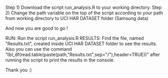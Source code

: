 Step 1) Download the script run_analysis.R to your working directory.
Step 2) Change the path variable on the top of the script according to your path from working directory to UCI HAR DATASET folder (Samsung data)

And now you are good to go !

RUN: Run the script run_analysis.R 
RESULTS: Find the file, named "Results.txt", created inside UCI HAR DATASET folder to see the results.
Also you can use the command "tbl_df(read.table(paste(path,"Results.txt",sep="/"),header=TRUE))"
after running the script to print the results in the console.


Thank you :)
